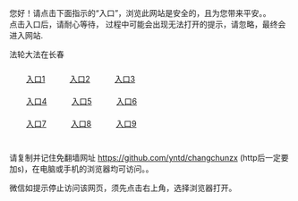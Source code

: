 您好！请点击下面指示的“入口”，浏览此网站是安全的，且为您带来平安。。 <br/>
点击入口后，请耐心等待， 过程中可能会出现无法打开的提示，请忽略，最终会进入网站. </br>

法轮大法在长春<br/>
<div style="padding:10px"><a style="margin:20px" target="_blank" href="https://d393kp999m6a97.cloudfront.net/2Qpsp?iwdkqqhi" id="ccLink1" rel="nofollow">入口1</a> <a target="_blank" style="margin:20px" href="https://d303k9llhhassm.cloudfront.net/2Qpsp?iyvixdoo" id="ccLink2" rel="nofollow">入口2</a> <a style="margin:20px" target="_blank" href="https://d1a2ng7dy45kve.cloudfront.net/2Qpsp?fhacufd" id="ccLink3" rel="nofollow">入口3</a></div>

<div style="padding:10px" ><a style="margin:20px" target="_blank" href="https://d393kp999m6a97.cloudfront.net/2Qpsp?iwdkqqhi" id="ccLink4" rel="nofollow">入口4</a> <a style="margin:20px" href="https://d303k9llhhassm.cloudfront.net/2Qpsp?iyvixdoo" target="_blank" id="ccLink5" rel="nofollow">入口5</a> <a style="margin:20px" href="https://d1a2ng7dy45kve.cloudfront.net/2Qpsp?fhacufd" target="_blank" id="ccLink6" rel="nofollow">入口6</a></div>

<div style="padding:10px"><a style="margin:20px" target="_blank" href="https://d393kp999m6a97.cloudfront.net/2Qpsp?iwdkqqhi" id="ccLink7" rel="nofollow">入口7</a> <a style="margin:20px" href="https://d303k9llhhassm.cloudfront.net/2Qpsp?iyvixdoo" target="_blank" id="ccLink8" rel="nofollow">入口8</a> <a style="margin:20px" target="_blank" href="https://d1a2ng7dy45kve.cloudfront.net/2Qpsp?fhacufd" id="ccLink9" rel="nofollow">入口9</a></div>

<br/>



请复制并记住免翻墙网址 https://github.com/yntd/changchunzx (http后一定要加s)，在电脑或手机的浏览器均可访问。。<br/>

微信如提示停止访问该网页，须先点击右上角，选择浏览器打开。
